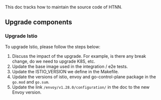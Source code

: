 This doc tracks how to maintain the source code of HTNN.

## Upgrade components

### Upgrade Istio

To upgrade Istio, please follow the steps below:

1. Discuss the impact of the upgrade. For example, is there any break change, do we need to upgrade K8S, etc.
2. Update the base image used in the integration / e2e tests.
3. Update the ISTIO_VERSION we define in the Makefile.
4. Update the versions of istio, envoy and go-control-plane package in the `go.mod` and `go.sum`.
5. Update the link `/envoy/v1.28.0/configuration/` in the doc to the new Envoy version.

